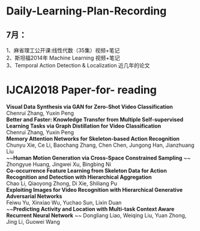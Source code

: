 # Daily-Learning-Plan-Recording
## 7月：
1、麻省理工公开课:线性代数（35集）视频+笔记  
2、斯坦福2014年 Machine Learning 视频+笔记  
3、Temporal Action Detection & Localization 近几年的论文


# IJCAI2018 Paper-for- reading

**Visual Data Synthesis via GAN for Zero-Shot Video Classification**  
Chenrui Zhang, Yuxin Peng  
**Better and Faster: Knowledge Transfer from Multiple Self-supervised Learning Tasks via Graph Distillation for Video Classification**  
Chenrui Zhang, Yuxin Peng  
**Memory Attention Networks for Skeleton-based Action Recognition**  
Chunyu Xie, Ce Li, Baochang Zhang, Chen Chen, Jungong Han, Jianzhuang Liu  
~~**Human Motion Generation via Cross-Space Constrained Sampling**  ~~
Zhongyue Huang, Jingwei Xu, Bingbing Ni  
**Co-occurrence Feature Learning from Skeleton Data for Action Recognition and Detection with Hierarchical Aggregation**  
Chao Li, Qiaoyong Zhong, Di Xie, Shiliang Pu  
**Exploiting Images for Video Recognition with Hierarchical Generative Adversarial Networks**  
Feiwu Yu, Xinxiao Wu, Yuchao Sun, Lixin Duan  
~~**Predicting Activity and Location with Multi-task Context Aware Recurrent Neural Network**  ~~
Dongliang Liao, Weiqing Liu, Yuan Zhong, Jing Li, Guowei Wang  
